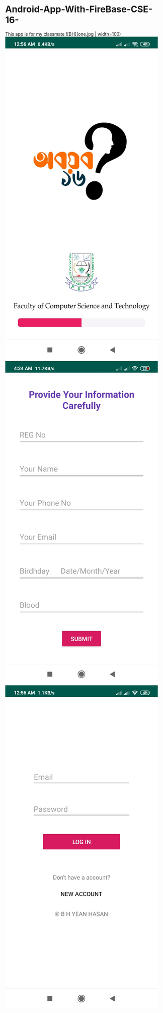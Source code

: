 # Android-App-With-FireBase-CSE-16-
This app is for my classmate
![BH](one.jpg | width=100)
![BH](two.jpg)
![BH](three.jpg)
![BH](four.jpg)
